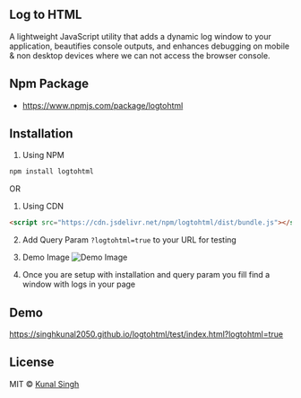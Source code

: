 ## Log to HTML

A lightweight JavaScript utility that adds a dynamic log window to your application, beautifies console outputs, and enhances debugging on mobile & non desktop devices where we can not access the browser console.

## Npm Package

- https://www.npmjs.com/package/logtohtml

## Installation

1. Using NPM

```bash
npm install logtohtml
```

OR 

1. Using CDN

```html
<script src="https://cdn.jsdelivr.net/npm/logtohtml/dist/bundle.js"></script>
```

2. Add Query Param `?logtohtml=true` to your URL for testing

3. Demo Image
![Demo Image](https://raw.githubusercontent.com/singhkunal2050/logtohtml/refs/heads/main/assets/demo.gif)

4. Once you are setup with installation and query param you fill find a window with logs in your page

## Demo 

https://singhkunal2050.github.io/logtohtml/test/index.html?logtohtml=true

## License

MIT © [Kunal Singh](https://singhkunal2050.dev)